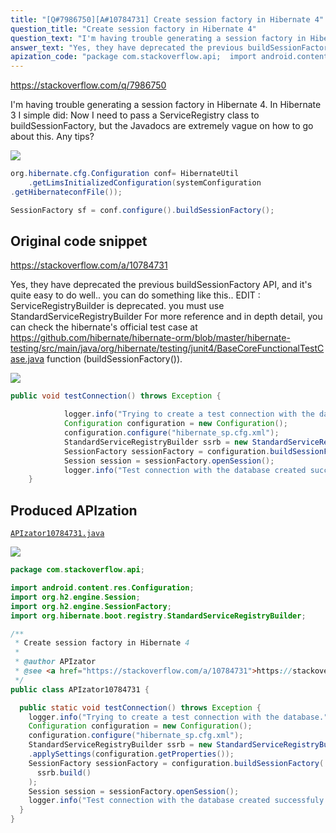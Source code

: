 ```yaml
---
title: "[Q#7986750][A#10784731] Create session factory in Hibernate 4"
question_title: "Create session factory in Hibernate 4"
question_text: "I'm having trouble generating a session factory in Hibernate 4. In Hibernate 3 I simple did: Now I need to pass a ServiceRegistry class to buildSessionFactory, but the Javadocs are extremely vague on how to go about this. Any tips?"
answer_text: "Yes, they have deprecated the previous buildSessionFactory API, and it's quite easy to do well.. you can do something like this.. EDIT : ServiceRegistryBuilder is deprecated. you must use StandardServiceRegistryBuilder For more reference and in depth detail, you can check the hibernate's official test case at https://github.com/hibernate/hibernate-orm/blob/master/hibernate-testing/src/main/java/org/hibernate/testing/junit4/BaseCoreFunctionalTestCase.java function (buildSessionFactory())."
apization_code: "package com.stackoverflow.api;  import android.content.res.Configuration; import org.h2.engine.Session; import org.h2.engine.SessionFactory; import org.hibernate.boot.registry.StandardServiceRegistryBuilder;  /**  * Create session factory in Hibernate 4  *  * @author APIzator  * @see <a href=\"https://stackoverflow.com/a/10784731\">https://stackoverflow.com/a/10784731</a>  */ public class APIzator10784731 {    public static void testConnection() throws Exception {     logger.info(\"Trying to create a test connection with the database.\");     Configuration configuration = new Configuration();     configuration.configure(\"hibernate_sp.cfg.xml\");     StandardServiceRegistryBuilder ssrb = new StandardServiceRegistryBuilder()     .applySettings(configuration.getProperties());     SessionFactory sessionFactory = configuration.buildSessionFactory(       ssrb.build()     );     Session session = sessionFactory.openSession();     logger.info(\"Test connection with the database created successfuly.\");   } }"
---
```


https://stackoverflow.com/q/7986750

I&#x27;m having trouble generating a session factory in Hibernate 4. In Hibernate 3 I simple did:
Now I need to pass a ServiceRegistry class to buildSessionFactory, but the Javadocs are extremely vague on how to go about this. Any tips?


<div class="code-logo"><img src="/stackoverflow.png" /></div>

```java
org.hibernate.cfg.Configuration conf= HibernateUtil
    .getLimsInitializedConfiguration(systemConfiguration
.getHibernateconfFile());

SessionFactory sf = conf.configure().buildSessionFactory();
```


## Original code snippet

https://stackoverflow.com/a/10784731

Yes, they have deprecated the previous buildSessionFactory API, and it&#x27;s quite easy to do well.. you can do something like this..
EDIT : ServiceRegistryBuilder is deprecated. you must use StandardServiceRegistryBuilder
For more reference and in depth detail, you can check the hibernate&#x27;s official test case at https://github.com/hibernate/hibernate-orm/blob/master/hibernate-testing/src/main/java/org/hibernate/testing/junit4/BaseCoreFunctionalTestCase.java function (buildSessionFactory()).

<div class="code-logo"><img src="/stackoverflow.png" /></div>

```java
public void testConnection() throws Exception {

            logger.info("Trying to create a test connection with the database.");
            Configuration configuration = new Configuration();
            configuration.configure("hibernate_sp.cfg.xml");
            StandardServiceRegistryBuilder ssrb = new StandardServiceRegistryBuilder().applySettings(configuration.getProperties());
            SessionFactory sessionFactory = configuration.buildSessionFactory(ssrb.build());
            Session session = sessionFactory.openSession();
            logger.info("Test connection with the database created successfuly.");
    }
```

## Produced APIzation

[`APIzator10784731.java`](https://github.com/pasqualesalza/apization-temp-data/raw/master/search/APIzator10784731.java)

<div class="code-logo"><img src="/apizator.png" /></div>

```java
package com.stackoverflow.api;

import android.content.res.Configuration;
import org.h2.engine.Session;
import org.h2.engine.SessionFactory;
import org.hibernate.boot.registry.StandardServiceRegistryBuilder;

/**
 * Create session factory in Hibernate 4
 *
 * @author APIzator
 * @see <a href="https://stackoverflow.com/a/10784731">https://stackoverflow.com/a/10784731</a>
 */
public class APIzator10784731 {

  public static void testConnection() throws Exception {
    logger.info("Trying to create a test connection with the database.");
    Configuration configuration = new Configuration();
    configuration.configure("hibernate_sp.cfg.xml");
    StandardServiceRegistryBuilder ssrb = new StandardServiceRegistryBuilder()
    .applySettings(configuration.getProperties());
    SessionFactory sessionFactory = configuration.buildSessionFactory(
      ssrb.build()
    );
    Session session = sessionFactory.openSession();
    logger.info("Test connection with the database created successfuly.");
  }
}

```